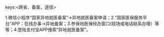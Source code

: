 keys:<跨省，备案，途径>

1.微信小程序“国家异地就医备案”→异地就医备案申请；2.“国家医保服务平台”APP：在线办事→异地备案；3.参保地医保经办窗口(现场或电话联系办理）等等；4.登陆支付宝APP搜索“异地就医备案”。